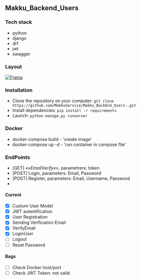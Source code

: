## Makku_Backend_Users

### Tech stack
- python
- django
- drf
- jwt
- swagger

### Layout

[![Figma](https://img.shields.io/badge/-Figma-black?style=flat-square&logo=figma)](https://www.figma.com/file/K6vy2Ewmb2hSN9bxOFnNGk/makku?node-id=1%3A2&t=JR3orsm7mB3LZErE-0)

### Installation

- Clone the repository on your computer: `git clone https://github.com/MakkuService/Makku_BackEnd_Users-.git`
- Install dependencies: `pip install -r requirements`
- Launch: `python manage.py runserver`

### Docker

- docker-compose build - 'create image'
- docker-compose up -d - 'run container in compose file'

### EndPoints

- [GET] «_»EmailVerify«_», parametrers: token
- [POST] Login, parameters: Email, Password
- [POST] Register, parameters: Email, Username, Password
- 

#### Current 
- [X] Custum User Model
- [X] JWT autentification
- [X] User Registration
- [X] Sending Verification Email
- [X] VerifyEmail
- [X] LoginUser
- [ ] Logout
- [ ] Reset Password

#### Bags
- [ ] Check Docker host/port
- [ ] Check JWT Token: not valid
